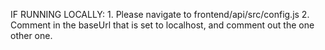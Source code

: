 IF RUNNING LOCALLY:
    1. Please navigate to frontend/api/src/config.js
    2. Comment in the baseUrl that is set to localhost, and comment out the one other one.
